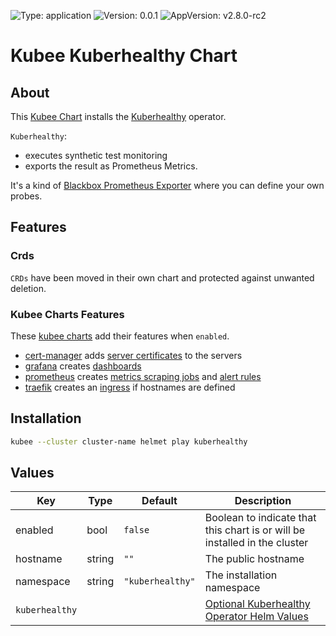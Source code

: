 

[//]: # (README.md generated by gotmpl. DO NOT EDIT.)

![Type: application](https://img.shields.io/badge/Type-application-informational?style=flat-square) ![Version: 0.0.1](https://img.shields.io/badge/Version-0.0.1-informational?style=flat-square) ![AppVersion: v2.8.0-rc2](https://img.shields.io/badge/AppVersion-v2.8.0--rc2-informational?style=flat-square)

# Kubee Kuberhealthy Chart

## About

This [Kubee Chart](https://github.com/EraldyHq/kubee/blob/main/docs/site/kubee-helmet-chart.md) installs the [Kuberhealthy](https://kuberhealthy.github.io/kuberhealthy/) operator.

`Kuberhealthy`:
* executes synthetic test monitoring
* exports the result as Prometheus Metrics.

It's a kind of [Blackbox Prometheus Exporter](https://github.com/EraldyHq/kubee/blob/main/charts/blackbox-exporter/README.md)
where you can define your own probes.

## Features

### Crds

`CRDs` have been moved in their own chart and protected against unwanted deletion.

### Kubee Charts Features

  These [kubee charts](https://github.com/EraldyHq/kubee/blob/main/docs/site/kubee-helmet-chart.md) add their features when `enabled`.

* [cert-manager](https://github.com/EraldyHq/kubee/blob/main/charts/cert-manager/README.md) adds [server certificates](https://cert-manager.io/docs/usage/certificate/) to the servers
* [grafana](https://github.com/EraldyHq/kubee/blob/main/charts/grafana/README.md) creates [dashboards](https://grafana.com/grafana/dashboards/)
* [prometheus](https://github.com/EraldyHq/kubee/blob/main/charts/prometheus/README.md) creates [metrics scraping jobs](https://prometheus.io/docs/concepts/jobs_instances/) and [alert rules](https://prometheus.io/docs/prometheus/latest/configuration/alerting_rules/)
* [traefik](https://github.com/EraldyHq/kubee/blob/main/charts/traefik/README.md) creates an [ingress](https://kubernetes.io/docs/concepts/services-networking/ingress/) if hostnames are defined

## Installation

```bash
kubee --cluster cluster-name helmet play kuberhealthy
```

## Values

| Key | Type | Default | Description |
|-----|------|---------|-------------|
| enabled | bool | `false` | Boolean to indicate that this chart is or will be installed in the cluster |
| hostname | string | `""` | The public hostname |
| namespace | string | `"kuberhealthy"` | The installation namespace |
| `kuberhealthy` | | | [Optional Kuberhealthy Operator Helm Values](https://github.com/kuberhealthy/kuberhealthy/blob/v2.8.0-rc2/deploy/helm/kuberhealthy/values.yaml)

